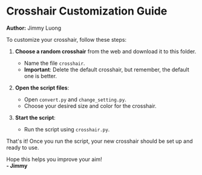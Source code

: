 # Crosshair Customization Guide

**Author:** Jimmy Luong

To customize your crosshair, follow these steps:

1. **Choose a random crosshair** from the web and download it to this folder.  
   - Name the file `crosshair`.  
   - **Important**: Delete the default crosshair, but remember, the default one is better.

2. **Open the script files**:
   - Open `convert.py` and `change_setting.py`.
   - Choose your desired size and color for the crosshair.

3. **Start the script**:
   - Run the script using `crosshair.py`.

That's it! Once you run the script, your new crosshair should be set up and ready to use.  

Hope this helps you improve your aim!  
**- Jimmy**
